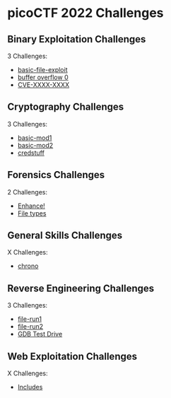 # picoCTF 2022 Challenges

## Binary Exploitation Challenges

3 Challenges:
- [basic-file-exploit](Binary_Exploitation/basic-file-exploit.md)
- [buffer overflow 0](Binary_Exploitation/buffer_overflow_0.md)
- [CVE-XXXX-XXXX](Binary_Exploitation/CVE-XXXX-XXXX.md)

## Cryptography Challenges

3 Challenges:
- [basic-mod1](Cryptography/basic-mod1.md)
- [basic-mod2](Cryptography/basic-mod2.md)
- [credstuff](Cryptography/credstuff.md)

## Forensics Challenges

2 Challenges: 
- [Enhance!](Forensics/Enhance.md)
- [File types](Forensics/File_types.md)

## General Skills Challenges

X Challenges:
- [chrono](General_Skills/chrono.md)

## Reverse Engineering Challenges

3 Challenges:
- [file-run1](Reverse_Engineering/file-run1.md)
- [file-run2](Reverse_Engineering/file-run2.md)
- [GDB Test Drive](Reverse_Engineering/GDB_Test_Drive.md)

## Web Exploitation Challenges

X Challenges:
- [Includes](Web_Exploitation/Includes.md) 
